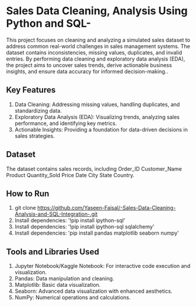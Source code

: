 # Sales Data Cleaning, Analysis Using Python and SQL-
This project focuses on cleaning and analyzing a simulated sales dataset to address common real-world challenges in sales management systems. The dataset contains inconsistencies, missing values, duplicates, and invalid entries. By performing data cleaning and exploratory data analysis (EDA), the project aims to uncover sales trends, derive actionable business insights, and ensure data accuracy for informed decision-making..

## Key Features
1. Data Cleaning: Addressing missing values, handling duplicates, and standardizing data.
2. Exploratory Data Analysis (EDA): Visualizing trends, analyzing sales performance, and identifying key metrics.
3. Actionable Insights: Providing a foundation for data-driven decisions in sales strategies.

## Dataset
The dataset contains sales records, including Order_ID	Customer_Name	Product	Quantity_Sold	Price	Date	City	State	Country.

## How to Run
1. git clone https://github.com/Yaseen-Faisal/-Sales-Data-Cleaning-Analysis-and-SQL-Integration-.git
2. Install dependencies: '!pip install ipython-sql'
3. Install dependencies: '!pip install ipython-sql sqlalchemy'
4. Install dependencies: 'pip install pandas matplotlib seaborn numpy'


## Tools and Libraries Used
1. Jupyter Notebook/Kaggle Notebook: For interactive code execution and visualization.
2. Pandas: Data manipulation and cleaning.
3. Matplotlib: Basic data visualization.
4. Seaborn: Advanced data visualization with enhanced aesthetics.
5. NumPy: Numerical operations and calculations.
